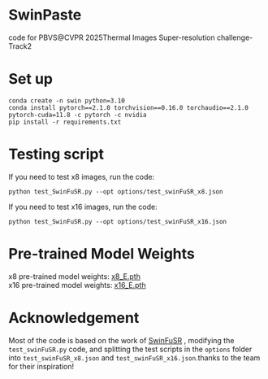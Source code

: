 # SwinPaste
code for PBVS@CVPR 2025Thermal Images Super-resolution challenge-Track2
# Set up 
```
conda create -n swin python=3.10
conda install pytorch==2.1.0 torchvision==0.16.0 torchaudio==2.1.0 pytorch-cuda=11.8 -c pytorch -c nvidia
pip install -r requirements.txt
```
# Testing script
If you need to test x8 images, run the code:
```
python test_SwinFuSR.py --opt options/test_swinFuSR_x8.json
```
If you need to test x16 images, run the code:
```
python test_SwinFuSR.py --opt options/test_swinFuSR_x16.json
```
# Pre-trained Model Weights
x8 pre-trained model weights: [x8_E.pth](https://pan.baidu.com/s/1Yd1GVe2HoYR6YEDBn-0C0w?pwd=n3c5 )  
x16 pre-trained model weights: [x16_E.pth](https://pan.baidu.com/s/17jNlpgxEBfVS_ABYOctI3w?pwd=pjaj )

# Acknowledgement
Most of the code is based on the work of [SwinFuSR](https://github.com/VisionICLab/SwinFuSR) , modifying the `test_swinFuSR.py` code, and splitting the test scripts in the `options` folder into `test_swinFuSR_x8.json` and `test_swinFuSR_x16.json`.thanks to the team for their inspiration!
